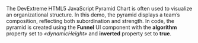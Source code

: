 The DevExtreme HTML5 JavaScript Pyramid Chart is&nbsp;often used to&nbsp;visualize an&nbsp;organizational structure. In&nbsp;this demo, the pyramid displays a&nbsp;team&rsquo;s composition, reflecting both subordination and strength. In&nbsp;code, the pyramid is&nbsp;created using the **Funnel** UI component with the **algorithm** property set to _&laquo;dynamicHeight&raquo;_ and **inverted** property set to&nbsp;**true**.
